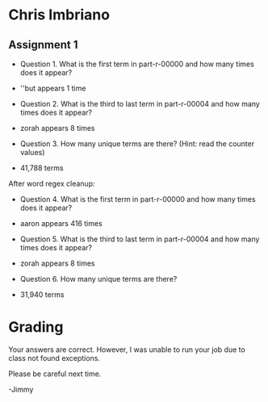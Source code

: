 Chris Imbriano
=================

Assignment 1
------------------

* Question 1. What is the first term in part-r-00000 and how many times does it appear?
* ''but appears 1 time

* Question 2. What is the third to last term in part-r-00004 and how many times does it appear?
* zorah appears 8 times

* Question 3. How many unique terms are there? (Hint: read the counter values)
* 41,788 terms


After word regex cleanup:

* Question 4. What is the first term in part-r-00000 and how many times does it appear?
* aaron appears 416 times

* Question 5. What is the third to last term in part-r-00004 and how many times does it appear?
* zorah appears 8 times

* Question 6. How many unique terms are there?
* 31,940 terms

Grading
=======

Your answers are correct. However, I was unable to run your job due to class not found exceptions.

Please be careful next time.

-Jimmy
